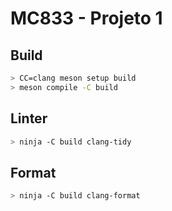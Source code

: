 # MC833 - Projeto 1

## Build

```sh
> CC=clang meson setup build
> meson compile -C build
```

## Linter

```sh
> ninja -C build clang-tidy
```

## Format

```sh
> ninja -C build clang-format
```
